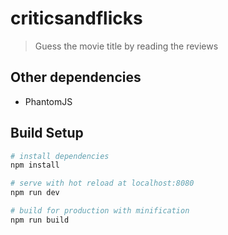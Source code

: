 # criticsandflicks

> Guess the movie title by reading the reviews

## Other dependencies

* PhantomJS

## Build Setup

``` bash
# install dependencies
npm install

# serve with hot reload at localhost:8080
npm run dev

# build for production with minification
npm run build
```
